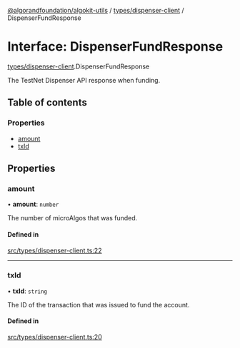 [@algorandfoundation/algokit-utils](../README.md) / [types/dispenser-client](../modules/types_dispenser_client.md) / DispenserFundResponse

# Interface: DispenserFundResponse

[types/dispenser-client](../modules/types_dispenser_client.md).DispenserFundResponse

The TestNet Dispenser API response when funding.

## Table of contents

### Properties

- [amount](types_dispenser_client.DispenserFundResponse.md#amount)
- [txId](types_dispenser_client.DispenserFundResponse.md#txid)

## Properties

### amount

• **amount**: `number`

The number of microAlgos that was funded.

#### Defined in

[src/types/dispenser-client.ts:22](https://github.com/algorandfoundation/algokit-utils-ts/blob/main/src/types/dispenser-client.ts#L22)

___

### txId

• **txId**: `string`

The ID of the transaction that was issued to fund the account.

#### Defined in

[src/types/dispenser-client.ts:20](https://github.com/algorandfoundation/algokit-utils-ts/blob/main/src/types/dispenser-client.ts#L20)
